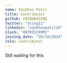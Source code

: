 ```yaml
---
name: Vaibhav Patil
title: Contributor
github: VAIBHAVSING
twitter: "Vsing11"
linkedin: "vaibhavpatil24"
slack: "U07RZSC99M1"
joining_date: "20/10/2024"
role: contributor
---
```


Still waiting for this
